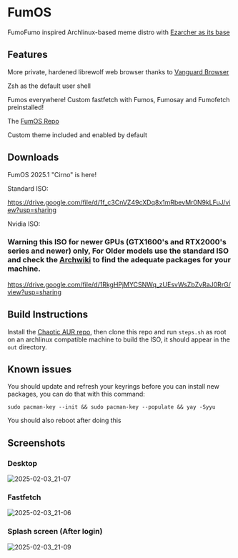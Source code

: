 # FumOS
FumoFumo inspired Archlinux-based meme distro with [Ezarcher as its base](https://sourceforge.net/projects/ezarch/)

## Features
More private, hardened librewolf web browser thanks to [Vanguard Browser](https://github.com/Michael-Sebero/Vanguard-Browser)

Zsh as the default user shell

Fumos everywhere! Custom fastfetch with Fumos, Fumosay and Fumofetch preinstalled!

The [FumOS Repo](https://gitlab.com/fumofumoenjoyer/fumos-repo)

Custom theme included and enabled by default

## Downloads
FumOS 2025.1 "Cirno" is here!  

Standard ISO:

https://drive.google.com/file/d/1f_c3CnVZ49cXDq8x1mRbevMr0N9kLFuJ/view?usp=sharing

Nvidia ISO:
### Warning this ISO for newer GPUs (GTX1600's and RTX2000's series and newer) only, For Older models use the standard ISO and check the [Archwiki](https://wiki.archlinux.org/title/NVIDIA) to find the adequate packages for your machine.

https://drive.google.com/file/d/1RkgHPjMYCSNWq_zUEsvWsZbZvRaJ0RrG/view?usp=sharing

## Build Instructions
Install the [Chaotic AUR repo](https://aur.chaotic.cx/), then clone this repo and run ```steps.sh``` as root on an archlinux compatible machine to build the ISO, it should appear in the ```out``` directory.

## Known issues
You should update and refresh your keyrings before you can install new packages, you can do that with this command:
```
sudo pacman-key --init && sudo pacman-key --populate && yay -Syyu
```
You should also reboot after doing this
## Screenshots
### Desktop
![2025-02-03_21-07](https://github.com/user-attachments/assets/218ca2dc-a63a-448c-93d3-e73084e038f1)
### Fastfetch
![2025-02-03_21-06](https://github.com/user-attachments/assets/94cc5a8c-87bf-4c7a-9c0c-d9a6efc4714d)
### Splash screen (After login)
![2025-02-03_21-09](https://github.com/user-attachments/assets/f3ffd74c-5d51-484d-9ad9-f9c65e00e060)





